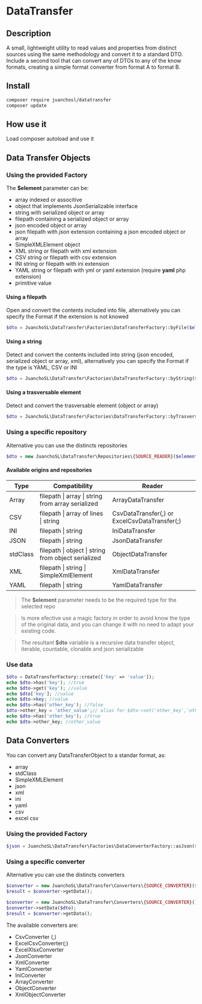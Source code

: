 # DataTransfer

## Description

A small, lightweight utility to read values and properties from distinct sources using the same methodology and convert it to a standard DTO.
Include a second tool that can convert any of DTOs to any of the know formats, creating a simple format converter from format A to format B.

## Install

```bash
composer require juanchosl/datatransfer
composer update
```

## How use it

Load composer autoload and use it

## Data Transfer Objects

### Using the provided Factory

The **$element** parameter can be:

- array indexed or associtive
- object that implements JsonSerializable interface
- string with serialized object or array
- filepath containing a serialized object or array
- json encoded object or array
- json filepath with _json_ extension containing a json encoded object or array
- SimpleXMLElement object
- XML string or filepath with xml extension
- CSV string or filepath with csv extension
- INI string or filepath with ini extension
- YAML string or filepath with yml or yaml extension (require **yaml** php extension)
- primitive value

#### Using a filepath

Open and convert the contents included into file, alternatively you can specify the Format if the extension is not knowed

```php
$dto = JuanchoSL\DataTransfer\Factories\DataTransferFactory::byFile($element, Format $original_format= null);
```

#### Using a string

Detect and convert the contents included into string (json encoded, serialized object or array, xml), alternatively you can specify the Format if the type is YAML, CSV or INI

```php
$dto = JuanchoSL\DataTransfer\Factories\DataTransferFactory::byString($element, Format $original_format= null);
```

#### Using a trasversable element

Detect and convert the trasversable element (object or array)

```php
$dto = JuanchoSL\DataTransfer\Factories\DataTransferFactory::byTrasversable($element);
```

### Using a specific repository

Alternative you can use the distincts repositories

```php
$dto = new JuanchoSL\DataTransfer\Repositories\{SOURCE_READER}($element)
```

#### Available origins and repositories

| Type     | Compatibility                                       | Reader                                        |
| -------- | --------------------------------------------------- | --------------------------------------------- |
| Array    | filepath \| array \| string from array serialized   | ArrayDataTransfer                             |
| CSV      | filepath \| array of lines \| string                | CsvDataTransfer(,) or ExcelCsvDataTransfer(;) |
| INI      | filepath \| string                                  | IniDataTransfer                               |
| JSON     | filepath \| string                                  | JsonDataTransfer                              |
| stdClass | filepath \| object \| string from object serialized | ObjectDataTransfer                            |
| XML      | filepath \| string \| SimpleXmlElement              | XmlDataTransfer                               |
| YAML     | filepath \| string                                  | YamlDataTransfer                              |

> The **$element** parameter needs to be the required type for the selected repo

> Is more efective use a magic factory in order to avoid know the type of the original data, and you can change it with no need to adapt your existing code.

> The resultant **$dto** variable is a recursive data transfer object, iterable, countable, clonable and json serializable

### Use data

```php
$dto = DataTransferFactory::create(['key' => 'value']);
echo $dto->has('key'); //true
echo $dto->get('key'); //value
echo $dto['key']; //value
echo $dto->key; //value
echo $dto->has('other_key'); //false
$dto->other_key = 'other_value';// alias for $dto->set('other_key','other_value')
echo $dto->has('other_key'); //true
echo $dto->other_key; //other_value
```

## Data Converters

You can convert any DataTransferObject to a standar format, as:

- array
- stdClass
- SimpleXMLElement
- json
- xml
- ini
- yaml
- csv
- excel csv

### Using the provided Factory

```php
$json = JuanchoSL\DataTransfer\Factories\DataConverterFactory::asJson($dto);
```

### Using a specific converter

Alternative you can use the distincts converters

```php
$converter = new JuanchoSL\DataTransfer\Converters\{SOURCE_CONVERTER}($dto);
$result = $converter->getData();
```

```php
$converter = new JuanchoSL\DataTransfer\Converters\{SOURCE_CONVERTER}();
$converter->setData($dto);
$result = $converter->getData();
```

The available converters are:

- CsvConverter (,)
- ExcelCsvConverter(;)
- ExcelXlsxConverter
- JsonConverter
- XmlConverter
- YamlConverter
- IniConverter
- ArrayConverter
- ObjectConverter
- XmlObjectConverter
